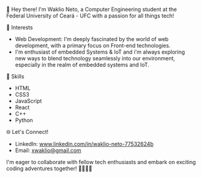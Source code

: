 👋 Hey there! 
    I'm Waklio Neto, a Computer Engineering student at the Federal University of Ceará - UFC with a passion for all things tech!


🌱 Interests

- Web Development: I'm deeply fascinated by the world of web development, with a primary focus on Front-end technologies.
- I'm enthusiast of embedded Systems & IoT and i'm always exploring new ways to blend technology seamlessly into our environment, especially in the realm of embedded systems and IoT.


🚀 Skills

  - HTML
  - CSS3
  - JavaScript
  - React
  - C++
  - Python


🌐 Let's Connect!

- LinkedIn: www.linkedin.com/in/waklio-neto-77532624b
- Email: xwaklio@gmail.com

I'm eager to collaborate with fellow tech enthusiasts and embark on exciting coding adventures together! 🚀🐕‍🦺🍃
